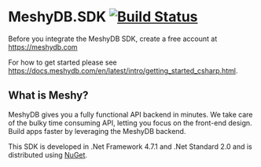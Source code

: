 # MeshyDB.SDK [![Build Status](https://yetisoftworks.visualstudio.com/CloudX/_apis/build/status/yetisoftworks.MeshyDB.SDK-csharp?branchName=master)](https://yetisoftworks.visualstudio.com/CloudX/_build/latest?definitionId=6&branchName=master)

Before you integrate the MeshyDB SDK, create a free account at https://meshydb.com

For how to get started please see https://docs.meshydb.com/en/latest/intro/getting_started_csharp.html.

## What is Meshy? 
MeshyDB gives you a fully functional API backend in minutes. We take care of the bulky time consuming API, letting you focus on the front-end design. Build apps faster by leveraging the MeshyDB backend.

This SDK is developed in .Net Framework 4.7.1 and .Net Standard 2.0 and is distributed using [NuGet](https://www.nuget.org/packages/MeshyDB.SDK/). 
